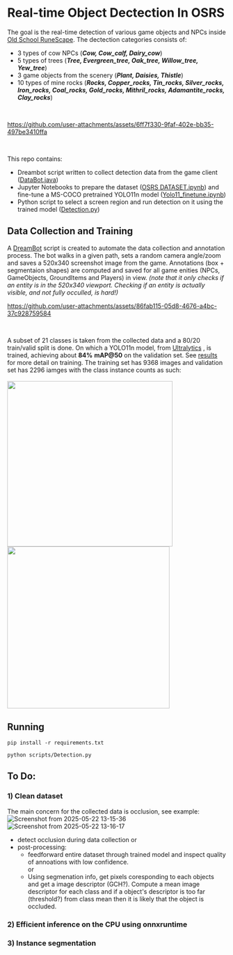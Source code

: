 # Real-time Object Dectection In OSRS

The goal is the real-time detection of various game objects and NPCs inside [Old School RuneScape](https://www.oldschool.runescape.com/). The dectection categories consists of:
  - 3 types of cow NPCs (***Cow, Cow_calf, Dairy_cow***)
  - 5 types of trees (***Tree, Evergreen_tree, Oak_tree, Willow_tree, Yew_tree***)
  - 3 game objects from the scenery (***Plant, Daisies, Thistle***)
  - 10 types of mine rocks (***Rocks, Copper_rocks, Tin_rocks, Silver_rocks, Iron_rocks, Coal_rocks, Gold_rocks, Mithril_rocks, Adamantite_rocks, Clay_rocks***)
<br>

https://github.com/user-attachments/assets/6ff7f330-9faf-402e-bb35-497be3410ffa

<br>

This repo contains:
  - Dreambot script written to collect detection data from the game client ([DataBot.java](scripts/DataBot.java))
  - Jupyter Notebooks to prepare the dataset ([OSRS DATASET.ipynb](notebooks/OSRS_DATASET.ipynb)) and fine-tune a MS-COCO pretrained YOLO11n model ([Yolo11_finetune.ipynb](notebooks/Yolo11_finetune.ipynb))
  - Python script to select a screen region and run detection on it using the trained model ([Detection.py](scripts/Detection.py))

## Data Collection and Training
A [DreamBot](https://dreambot.org/guides/scripter-guide/starting/#4-keep-learning) script is created to automate the data collection and annotation process. The bot walks in a given path, sets a random camera angle/zoom and saves a 520x340 screenshot image from the game. Annotations (box + segmentaion shapes) are computed and saved for all game enities (NPCs, GameObjects, GroundItems and Players) in view. *(note that it only checks if an entity is in the 520x340 viewport. Checking if an entity is actually visible, and not fully occulled, is hard!)* 
<br> 

https://github.com/user-attachments/assets/86fab115-05d8-4676-a4bc-37c928759584

<br>

A subset of 21 classes is taken from the collected data and a 80/20 train/valid split is done. On which a YOLO11n model, from [Ultralytics](https://github.com/ultralytics/ultralytics/blob/main/docs/en/models/yolo11.md) , is trained, achieving about **84%** **mAP@50** on the validation set. See [results](notebooks/runs/detect/train3) for more detail on training. The training set has 9368 images and validation set has 2296 iamges with the class instance counts as such:
<br> <br>
<img src="https://github.com/user-attachments/assets/8a4adc28-d42e-458a-b652-50028676138a" width="380" />
<img src="https://github.com/user-attachments/assets/e22068b9-64c6-40e6-a0e3-d97c62db8a21" width="372.5" />
<br>

## Running

```
pip install -r requirements.txt

```

```
python scripts/Detection.py
```

## To Do:    

### 1) Clean dataset

The main concern for the collected data is occlusion, see example:<br>
![Screenshot from 2025-05-22 13-15-36](https://github.com/user-attachments/assets/ad6cf8dc-9562-4e1c-8f73-7c8a80b33f3d)
![Screenshot from 2025-05-22 13-16-17](https://github.com/user-attachments/assets/ac1c1ab0-9a09-4f03-aa31-4d680ead1706)

  - detect occlusion during data collection
    or 
  - post-processing:
       - feedforward entire dataset through trained model and inspect quality of annoations with low confidence.  
         or 
       - Using segmenation info, get pixels coresponding to each objects and get a image descriptor (GCH?). Compute a mean image descriptor for each class and if a object's descriptor is too far (threshold?) from class mean then it is likely that the object is occluded.

### 2) Efficient inference on the CPU using onnxruntime

### 3) Instance segmentation


